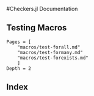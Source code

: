 #Checkers.jl Documentation 

## Testing Macros

```@contents
Pages = [
    "macros/test-forall.md"
    "macros/test-formany.md"
    "macros/test-forexists.md"
    ]
Depth = 2
```

## Index

```@index
```

